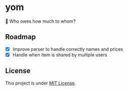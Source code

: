 # yom

🥕 Who owes how much to whom?

## Roadmap

- [x] Improve parser to handle correctly names and prices
- [x] Handle when item is shared by multiple users

## License

This project is under [MIT License](LICENSE).
